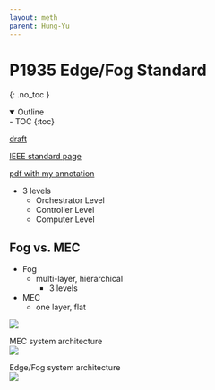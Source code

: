 ```yaml
---
layout: meth
parent: Hung-Yu
---
```


# P1935 Edge/Fog Standard
{: .no_toc }

<details open markdown="block">
  <summary>
    Outline
  </summary>
- TOC
{:toc}
</details>

[draft](https://docs.google.com/document/d/1GiKf0nWiDG2Hhe_VsnOWxCmxzab30oCf/)

[IEEE standard page](https://standards.ieee.org/ieee/1935/7181/)

[pdf with my annotation](P1935doc-2021-11_v5_WG_draft_revised_202202%20edited%200225.pdf)

- 3 levels
	- Orchestrator Level
	- Controller Level
	- Computer Level

## Fog vs. MEC

- Fog
	- multi-layer, hierarchical
		- 3 levels
- MEC
	- one layer, flat

![](https://i.imgur.com/lqFp0vY.png)

MEC system architecture  
![](https://i.imgur.com/4xKAjZu.png)

Edge/Fog system architecture  
![](https://i.imgur.com/XeaaK9C.png)
